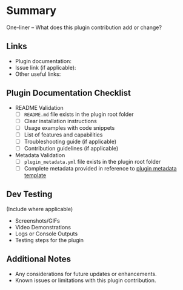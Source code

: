 # Summary

One-liner – What does this plugin contribution add or change?

## Links

- Plugin documentation:
- Issue link (if applicable):
- Other useful links:

## Plugin Documentation Checklist

- README Validation
  - [ ] `README.md` file exists in the plugin root folder
  - [ ] Clear installation instructions
  - [ ] Usage examples with code snippets
  - [ ] List of features and capabilities
  - [ ] Troubleshooting guide (if applicable)
  - [ ] Contribution guidelines (if applicable)

- Metadata Validation
  - [ ] `plugin_metadata.yml` file exists in the plugin root folder
  - [ ] Complete metadata provided in reference to [plugin metadata template](../.././plugins/plugin_metadata_template.yml)

## Dev Testing

(Include where applicable)

- Screenshots/GIFs
- Video Demonstrations
- Logs or Console Outputs
- Testing steps for the plugin

## Additional Notes

- Any considerations for future updates or enhancements.
- Known issues or limitations with this plugin contribution.
